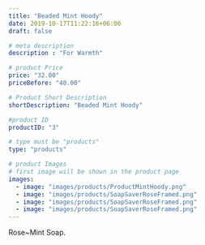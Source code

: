 ```yaml
---
title: "Beaded Mint Hoody"
date: 2019-10-17T11:22:16+06:00
draft: false

# meta description
description : "For Warmth"

# product Price
price: "32.00"
priceBefore: "40.00"

# Product Short Description
shortDescription: "Beaded Mint Hoody"

#product ID
productID: "3"

# type must be "products"
type: "products"

# product Images
# first image will be shown in the product page
images:
  - image: "images/products/ProductMintHoody.png"
  - image: "images/products/SoapSaverRoseFramed.png"
  - image: "images/products/SoapSaverRoseFramed.png"
  - image: "images/products/SoapSaverRoseFramed.png"
---
```


Rose~Mint Soap.
